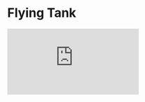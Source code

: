 <script setup>
import GameLinks from '$components/GameLinks.vue';
import media from "./media.json"
</script>

# Flying Tank

<iframe class="w-full aspect-video rounded-lg my-4"
  src="https://www.youtube.com/embed/xkf701ZpG50?controls=1&amp;autohide=1&amp;rel=0&amp;hd=1&amp;vq=hd720"
  frameborder="0" allowfullscreen="" />

<GameLinks showText name="Flying Tank" googlePlayURL='https://play.google.com/store/apps/details?id=net.hexage.flt'
  appStoreURL='https://apps.apple.com/us/app/flying-tank/id6474070216'
  steamURL='https://store.steampowered.com/app/2298950/Flying_Tank/' />

## Description

**THE END OF THE WORLD IS JUST THE BEGINNING**

Get into your Flying Tank and shoot 'em up like it's the good old days!

Kill strange bosses, drop bombs from above and build an arsenal of fun, powerful weapons. Reclaim the stolen Earth in a
rich action-packed side-scrolling shmup!

- Embark on 24 missions, populated with three distinct factions and unique adversaries.
- Encounter 6 main bosses and 18+ midi and mini boss fights.
- Customize your FLT with a variety of Weapons and Bombs, ranging from classic to insane.
- Use powerful Specials including Hyperfocus and Overdrive, attack and repair Drones, and 30+ other Upgrades.

## Media

<figure v-for="item in media" class="my-2">
  <picture v-if="item.type === 'image'">
    <img class="w-full rounded-lg" :src="item.url" :alt="`Flying Tank - ${item.title}`">
  </picture>
  <video v-if="item.type === 'video'" class="w-full rounded-lg" :src="item.url" autoplay loop controlslist="nodownload nofullscreen noremoteplayback" disablepictureinpicture disableremoteplayback muted playsinline></video>
  <figcaption class="w-full text-muted text-sm py-2">{{ item.title }}</figcaption>
</figure>
